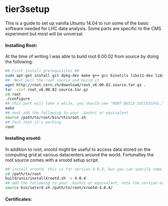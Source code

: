 tier3setup
==========
  This is a guide to set up vanilla Ubuntu 14.04 to run some of the basic software needed for LHC data analysis. Some parts are specific to the CMS experiment but most will be universal.
  
<h4>Installing Root:</h4> 

At the time of writing I was able to build root 6.00.02 from source by doing the following:

```bash
## First install prerequisites ##
sudo apt-get install git dpkg-dev make g++ gcc binutils libx11-dev libxpm-dev libxft-dev libxext-dev
##  Next pull the root source and build it
wget http://root.cern.ch/download/root_v6.00.02.source.tar.gz .
tar -xzvf root_v6.00.02.source.tar.gz
cd root
./configure
## this part will take a while, you should see "ROOT BUILD SUCCESSFUL." at the end, otherwise troubleshoot
make
## next add the following to your .bashrc or equivalent
source /path/to/root/bin/thisroot.sh
## Test that it's working
root
```

<h4>Installing xrootd:</h4> 

In addition to root, xrootd might be useful to access data stored on the computing grid at various datacenters around the world. Fortunatley the root source comes with a xrootd setup script.

```bash
## install xrootd, this is for version 4.0.4, but you can specify some other
cd /path/to/root
build/unix/installXrootd.sh -v 4.0.4
## add the following to your .bashrc or equivalent, note the version number
source bin/setxrd.sh /path/to/root/xrootd-4.0.4/
```

<h4>Certificates:</h4>



